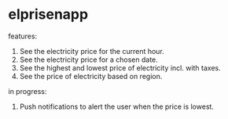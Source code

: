 # elprisenapp

features:

1. See the electricity price for the current hour.
2. See the electricity price for a chosen date.
3. See the highest and lowest price of electricity incl. with taxes.
4. See the price of electricity based on region.

in progress:

1. Push notifications to alert the user when the price is lowest.
